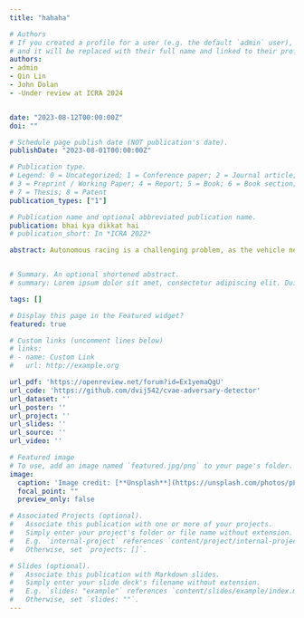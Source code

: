```yaml
---
title: "hahaha"

# Authors
# If you created a profile for a user (e.g. the default `admin` user), write the username (folder name) here 
# and it will be replaced with their full name and linked to their profile.
authors:
- admin
- Qin Lin
- John Dolan
- -Under review at ICRA 2024


date: "2023-08-12T00:00:00Z"
doi: ""

# Schedule page publish date (NOT publication's date).
publishDate: "2023-08-01T00:00:00Z"

# Publication type.
# Legend: 0 = Uncategorized; 1 = Conference paper; 2 = Journal article;
# 3 = Preprint / Working Paper; 4 = Report; 5 = Book; 6 = Book section;
# 7 = Thesis; 8 = Patent
publication_types: ["1"]

# Publication name and optional abbreviated publication name.
publication: bhai kya dikkat hai
# publication_short: In *ICRA 2022*

abstract: Autonomous racing is a challenging problem, as the vehicle needs to operate at the friction or handling limits in order to achieve minimum lap times. Autonomous race cars require highly accurate perception, state estimation, planning and precise application of controls. What makes it even more challenging is the accurate identification of vehicle model parameters that dictate the effects of the lateral tire slip, which may change over time, for example, due to wear and tear of the tires. Current works either propose model identification offline or need good parameters to start with (within 15-20% of actual vacdclue), which is not enough to account for major changes in tire model that occur during actual races when driving at the control limits. We propose a unified framework which learns the tire model online from the collected data, as well as adjusts the model based on environmental changes even if the model parameters change by a higher margin. We demonstrate our approach in numeric and high-fidelity simulators for a 1:43 scale race car and a full-size car. We also present results on a real RC car platform


# Summary. An optional shortened abstract.
# summary: Lorem ipsum dolor sit amet, consectetur adipiscing elit. Duis posuere tellus ac convallis placerat. Proin tincidunt magna sed ex sollicitudin condimentum.

tags: []

# Display this page in the Featured widget?
featured: true

# Custom links (uncomment lines below)
# links:
# - name: Custom Link
#   url: http://example.org

url_pdf: 'https://openreview.net/forum?id=Ex1yemaQgU'
url_code: 'https://github.com/dvij542/cvae-adversary-detector'
url_dataset: ''
url_poster: ''
url_project: ''
url_slides: ''
url_source: ''
url_video: ''

# Featured image
# To use, add an image named `featured.jpg/png` to your page's folder. 
image:
  caption: 'Image credit: [**Unsplash**](https://unsplash.com/photos/pLCdAaMFLTE)'
  focal_point: ""
  preview_only: false

# Associated Projects (optional).
#   Associate this publication with one or more of your projects.
#   Simply enter your project's folder or file name without extension.
#   E.g. `internal-project` references `content/project/internal-project/index.md`.
#   Otherwise, set `projects: []`.

# Slides (optional).
#   Associate this publication with Markdown slides.
#   Simply enter your slide deck's filename without extension.
#   E.g. `slides: "example"` references `content/slides/example/index.md`.
#   Otherwise, set `slides: ""`.
---
```

